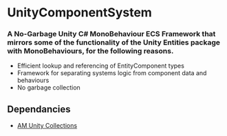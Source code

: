 # UnityComponentSystem

### A No-Garbage Unity C# MonoBehaviour ECS Framework that mirrors some of the functionality of the Unity Entities package with MonoBehaviours, for the following reasons.

- Efficient lookup and referencing of EntityComponent types
- Framework for separating systems logic from component data and behaviours
- No garbage collection

## Dependancies

- [AM Unity Collections](https://github.com/aeronmiles/UnityCollections)
